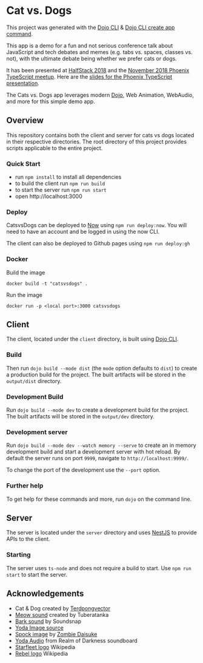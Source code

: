 # Cat vs. Dogs

This project was generated with the [Dojo CLI] & [Dojo CLI create app command](https://github.com/dojo/cli-create-app).

This app is a demo for a fun and not serious conference talk about JavaScript and tech debates and memes (e.g. tabs vs. spaces, classes vs. not), with the ultimate debate being whether we prefer cats or dogs.

It has been presented at [HalfStack 2018](https://halfstackconf.com/london/2018/) and the [November 2018 Phoenix TypeScript meetup](https://www.meetup.com/Phoenix-TypeScript/events/255940576/). Here are the [slides for the Phoenix TypeScript presentation](https://devpaul.github.io/catsvsdogs-slides/#/19).

The Cats vs. Dogs app leverages modern [Dojo], Web Animation, WebAudio, and more for this simple demo app.

## Overview

This repository contains both the client and server for cats vs dogs located in their respective directories. The root directory of this project provides scripts applicable to the entire project.

### Quick Start

* run `npm install` to install all dependencies
* to build the client run `npm run build`
* to start the server run `npm run start`
* open http://localhost:3000

### Deploy

CatsvsDogs can be deployed to [Now] using `npm run deploy:now`. You will need to have an account and be logged in using the now CLI.

The client can also be deployed to Github pages using `npm run deploy:gh`

### Docker

Build the image

`docker build -t "catsvsdogs" .`

Run the image

`docker run -p <local port>:3000 catsvsdogs`

## Client

The client, located under the `client` directory, is built using [Dojo CLI].

### Build

Then run `dojo build --mode dist` (the `mode` option defaults to `dist`) to create a production build for the project. The built artifacts will be stored in the `output/dist` directory.

### Development Build

Run `dojo build --mode dev` to create a development build for the project. The built artifacts will be stored in the `output/dev` directory.

### Development server

Run `dojo build --mode dev --watch memory --serve` to create an in memory development build and start a development server with hot reload. By default the server runs on port `9999`, navigate to `http://localhost:9999/`.

To change the port of the development use the `--port` option.

### Further help

To get help for these commands and more, run `dojo` on the command line.

## Server

The server is located under the `server` directory and uses [NestJS] to provide APIs to the client.

### Starting

The server uses `ts-node` and does not require a build to start. Use `npm run start` to start the server.

## Acknowledgements

* Cat & Dog created by [Terdpongvector](https://www.freepik.com/terdpongvector)
* [Meow sound](https://freesound.org/people/tuberatanka/sounds/110011/) created by Tuberatanka
* [Bark sound](https://www.soundsnap.com/audio/mp3/248977/Large%20Dog%20Bark%203.mp3) by Soundsnap
* [Yoda Image source](https://bankkita.com/images/yoda-clipart-small-3.jpg)
* [Spock image](https://www.deviantart.com/zombiedaisuke/art/StarTrek-Chibi-KS-145877655) by [Zombie Daisuke](https://www.deviantart.com/zombiedaisuke)
* [Yoda Audio](http://www.realmofdarkness.net/sb/sw-yoda/) from Realm of Darkness soundboard
* [Starfleet logo](https://upload.wikimedia.org/wikipedia/commons/6/66/USS_Enterprise_Patch.svg) Wikipedia
* [Rebel logo](https://upload.wikimedia.org/wikipedia/commons/2/2a/Rebel_Alliance_logo.svg) Wikipedia

[Dojo]: https://dojo.io/
[Dojo CLI]: https://github.com/dojo/cli
[NestJS]: https://nestjs.com
[Now]: (https://zeit.co/now)
